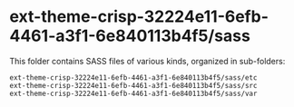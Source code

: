 # ext-theme-crisp-32224e11-6efb-4461-a3f1-6e840113b4f5/sass

This folder contains SASS files of various kinds, organized in sub-folders:

    ext-theme-crisp-32224e11-6efb-4461-a3f1-6e840113b4f5/sass/etc
    ext-theme-crisp-32224e11-6efb-4461-a3f1-6e840113b4f5/sass/src
    ext-theme-crisp-32224e11-6efb-4461-a3f1-6e840113b4f5/sass/var
